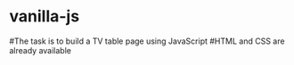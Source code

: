 # vanilla-js
#The task is to build a TV table page using JavaScript
#HTML and CSS are already available
